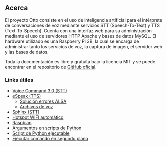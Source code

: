 ## Acerca
El proyecto Otto consiste en el uso de inteligencia artificial para el intérprete de conversaciones de voz mediante servicios STT (Speech-To-Text) y TTS (Text-To-Speech). Cuenta con una interfaz web para su administración mediante el uso de servidores HTTP Apache y bases de datos MySQL. El hardware utilizado es una Raspberry Pi 3B, la cual se encarga de administrar tanto los servicios de voz, la captura de imagen, el servidor web y las bases de datos.

Toda la documentación es libre y gratuita bajo la licencia MIT y se puede encontrar en el repositorio de [GitHub oficial](http://github.com/luxarts/Otto).

### Links útiles
- [Voice Command 3.0 (STT)](http://stevenhickson.blogspot.com.ar/2013/06/voice-command-v30-for-raspberry-pi.html)
- [eSpeak (TTS)](http://espeak.sourceforge.net)
  - [Solución errores ALSA](https://www.raspberrypi.org/forums/viewtopic.php?p=913285#p913285)
  - [Archivos de voz](http://espeak.sourceforge.net/voices.html)
- [Sphinx (STT)](http://blog.xavigonzalez.net/index.php/2015/07/reconocimiento-de-voz-con-raspberry-pi-howto/)
- [Hotspot WIFI automático](http://www.raspberryconnect.com/network/item/315-rpi3-auto-wifi-hotspot-if-no-internet)
- [Raspbian](https://www.raspberrypi.org/downloads/raspbian/)
- [Argumentos en scripts de Python](https://www.cyberciti.biz/faq/python-command-line-arguments-argv-example/)
- [Script de Python ejecutable](https://www.modmypi.com/blog/how-to-make-python-programs-executable)
- [Ejecutar comando en segundo plano](http://raultomas.me/ejecucion-de-comandos-en-segundo-plano-sobre-linux/)
